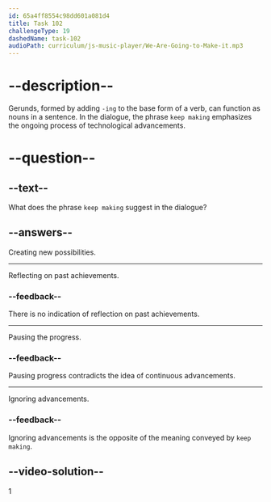 ```yaml
---
id: 65a4ff8554c98dd601a081d4
title: Task 102
challengeType: 19
dashedName: task-102
audioPath: curriculum/js-music-player/We-Are-Going-to-Make-it.mp3
---
```


<!--
AUDIO REFERENCE: 
Sarah: It's amazing how these innovations keep making our lives more interesting and connected.
-->

# --description--

Gerunds, formed by adding `-ing` to the base form of a verb, can function as nouns in a sentence. In the dialogue, the phrase `keep making` emphasizes the ongoing process of technological advancements.

# --question--

## --text--

What does the phrase `keep making` suggest in the dialogue?

## --answers--

Creating new possibilities.

---

Reflecting on past achievements.

### --feedback--

There is no indication of reflection on past achievements.

---

Pausing the progress.

### --feedback--

Pausing progress contradicts the idea of continuous advancements.

---

Ignoring advancements.

### --feedback--

Ignoring advancements is the opposite of the meaning conveyed by `keep making`.

## --video-solution--

1
